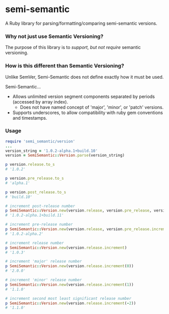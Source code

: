 semi-semantic
=============

A Ruby library for parsing/formatting/comparing semi-semantic versions.

### Why not just use Semantic Versioning?
The purpose of this library is to _support, but not require_ semantic versioning.

### How is this different than Semantic Versioning?
Unlike SemVer, Semi-Semantic does not define exactly how it must be used. 

Semi-Semantic...
- Allows unlimited version segment components separated by periods (accessed by array index).
    - Does not have named concept of 'major', 'minor', or 'patch' versions.
- Supports underscores, to allow compatibility with ruby gem conventions and timestamps.

### Usage

```Ruby
require 'semi_semantic/version'
...
version_string = '1.0.2-alpha.1+build.10'
version = SemiSemantic::Version.parse(version_string)

p version.release.to_s
# '1.0.2'

p version.pre_release.to_s
# 'alpha.1'

p version.post_release.to_s
# 'build.10'

# increment post-release number
p SemiSemantic::Version.new(version.release, version.pre_release, version.post_release.increment)
# '1.0.2-alpha.1+build.11'

# increment pre-release number
p SemiSemantic::Version.new(version.release, version.pre_release.increment)
# '1.0.2-alpha.2'

# increment release number
p SemiSemantic::Version.new(version.release.increment)
# '1.0.3'

# increment 'major' release number
p SemiSemantic::Version.new(version.release.increment(0))
# '2.0.0'

# increment 'minor' release number
p SemiSemantic::Version.new(version.release.increment(1))
# '1.1.0'

# increment second most least significant release number
p SemiSemantic::Version.new(version.release.increment(-2))
# '1.1.0'

```
